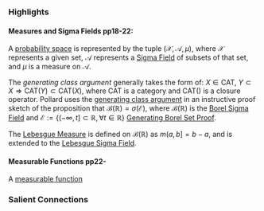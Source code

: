### Highlights

#### Measures and Sigma Fields pp18-22:
A [probability space](post/probability_space.md) is represented by the tuple $(\mathcal{X},\mathcal{A},\mu)$, where $\mathcal{X}$ represents a given set, $\mathcal{A}$ represents a [Sigma Field](post/Sigma_Field.md) of subsets of that set, and $\mu$ is a measure on $\mathcal{A}$.

The *generating class argument* generally takes the form of: $X \in \text{CAT}$, $Y \subset X \Rightarrow \text{CAT}(Y) \subset \text{CAT}(X)$, where $\text{CAT}$ is a category and $\text{CAT}()$ is a closure operator. Pollard uses the [generating class argument](post/generating_class_argument.md) in an instructive proof sketch of the proposition that $\mathcal{B}(\mathbb{R}) = \sigma(\mathcal{E})$, where $\mathcal{B}(\mathbb{R})$ is the [Borel Sigma Field](post/Borel_Sigma_Field.md) and $\mathcal{E}:=\{ (-\infty,t] \subset \mathbb{R}, \forall t \in \mathbb{R}\}$ [Generating Borel Set Proof](post/Generating_Borel_Set_Proof.md).

The [Lebesgue Measure](post/Lebesgue_Measure.md) is defined on $\mathcal{B}(\mathbb{R})$ as $m(a,b]=b-a$, and is extended to the [Lebesgue Sigma Field](post/Lebesgue_Sigma_Field.md).

#### Measurable Functions pp22-
A [measurable function](post/measurable_function.md)




### Salient Connections